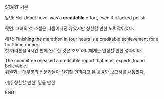 START
기본

앞면:
Her debut novel was a **creditable** effort, even if it lacked polish.

뒷면:
그녀의 첫 소설은 다듬어지진 않았지만 칭찬할 만한 노력작이었다.

해석:
Finishing the marathon in four hours is a creditable achievement for a first‑time runner.  
첫 마라톤을 4시간 만에 완주한 것은 초보 러너에게는 인정할 만한 성과이다.

The committee released a creditable report that most experts found believable.  
위원회는 대부분의 전문가들이 신뢰할 만하다고 본 훌륭한 보고서를 내놓았다.

{형} 칭찬할 만한, 믿을 만한
<!--ID: 1744881334135-->
END